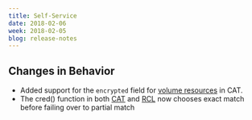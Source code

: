 ```yaml
---
title: Self-Service
date: 2018-02-06
week: 2018-02-05
blog: release-notes
---
```


## Changes in Behavior

* Added support for the `encrypted` field for [volume resources](/ss/reference/cat/v20161221/ss_CAT_resources.html#resources-volume) in CAT. 
* The cred() function in both [CAT](/ss/reference/cat/v20161221/index.html#built-in-methods-and-other-keywords) and [RCL](/ss/reference/rcl/v2/ss_RCL_functions.html#miscellaneous-cred) now chooses exact match before failing over to partial match
